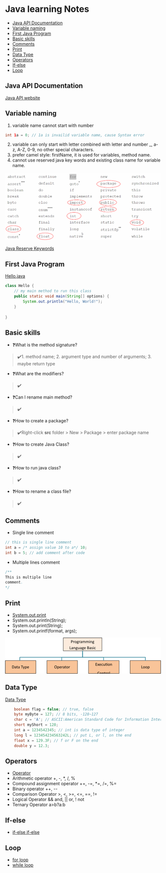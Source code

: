 <h1> Java learning Notes </h1>

- [Java API Documentation](#java-api-documentation)
- [Variable naming](#variable-naming)
- [First Java Program](#first-java-program)
- [Basic skills](#basic-skills)
- [Comments](#comments)
- [Print](#print)
- [Data Type](#data-type)
- [Operators](#operators)
- [If-else](#if-else)
- [Loop](#loop)
  


## Java API Documentation
[Java API website](https://docs.oracle.com/javase/8/docs/api/)

## Variable naming
1. variable name cannot start with number
```java
int 1a = 0; // 1a is invailid variable name, cause Syntax error
```
2. variable can only start with letter combined with letter and number _, a-z, A-Z, 0-9, no other special characters.
3. prefer camel style: firstName, it is used for variables, method name.
4. cannot use reserved java key words and existing class name for variable name.

![](images/javaKeywords.png)

[Java Reserve Keywords](https://docs.oracle.com/javase/tutorial/java/nutsandbolts/_keywords.html)

## First Java Program
[Hello.java](../../hongkai/src/com/huaxia/hongkai/Hello.java)
```java
class Hello {
	// my main method to run this class
	public static void main(String[] options) {
		System.out.println("Hello, World!");
	}

}
```

## Basic skills
* ❓What is the method signature?
>✔️1. method name; 2. argument type and number of arguments; 3. maybe return type
* ❓What are the modifiers?
>✔️

* ❓Can I rename main method?
>✔️

* ❓How to create a package?
>✔️Right-click **src** folder > New > Package > enter package name

* ❓How to create Java Class?
>✔️

* ❓How to run java class?
>✔️

* ❓How to rename a class file?
>✔️

## Comments
* Single line comment
```java
// this is single line comment
int a = /* assign value 10 to a*/ 10;
int b = 5; // add comment after code
```
* Multiple lines comment
```java
/**
This is multiple line
comment.
*/
```
## Print
* [System.out.print](../../hongkai/src/com/huaxia/hongkai/Print.java)
* System.out.println(String);
* System.out.print(String);
* System.out.printf(format, args);

![](./images/languageBasics.png)

## Data Type
[Data Type](../../hongkai/src/com/huaxia/hongkai/DataType.java)
```java
	boolean flag = false; // true, false
	byte myByte = 127; // 8 bits, -128~127
	char c = 'A'; // ASCII:American Standard Code for Information Interchange, 7 bits
	short myShort = 128;
	int a = 1234542345; // int is data type of integer
	long l = 123454234563242L; // put L, or l, on the end
	float x = 129.3F; // f or F on the end
	double y = 12.3;
```

## Operators
* [Operator](../../hongkai/src/com/huaxia/hongkai/Operators.java)
* Arithmetic operator +, -, *, /, %
* Compound assignment operator +=, -=, *=, /=, %=
* Binary operator ++, --
* Comparison Operator >, <, >=, <=, ==, !=
* Logical Operator  && and, || or, ! not
* Ternary Operator a>b?a:b

## If-else
* [if-else if-else](../../hongkai/src/com/huaxia/hongkai/IfElse.java)

## Loop
* [for loop](../../hongkai/src/com/huaxia/hongkai/Loop.java)
* [while loop]()